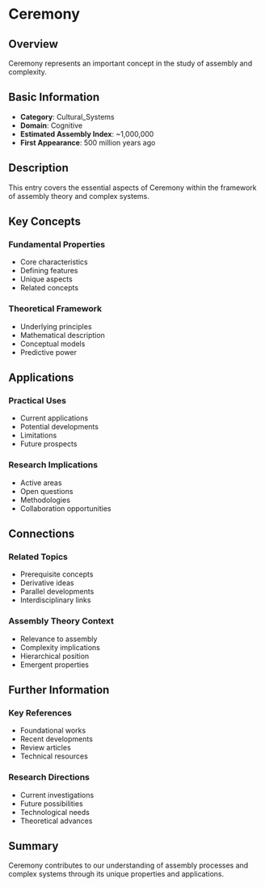 # Ceremony

## Overview

Ceremony represents an important concept in the study of assembly and complexity.

## Basic Information

- **Category**: Cultural_Systems
- **Domain**: Cognitive
- **Estimated Assembly Index**: ~1,000,000
- **First Appearance**: 500 million years ago

## Description

This entry covers the essential aspects of Ceremony within the framework of assembly theory and complex systems.

## Key Concepts

### Fundamental Properties
- Core characteristics
- Defining features
- Unique aspects
- Related concepts

### Theoretical Framework
- Underlying principles
- Mathematical description
- Conceptual models
- Predictive power

## Applications

### Practical Uses
- Current applications
- Potential developments
- Limitations
- Future prospects

### Research Implications
- Active areas
- Open questions
- Methodologies
- Collaboration opportunities

## Connections

### Related Topics
- Prerequisite concepts
- Derivative ideas
- Parallel developments
- Interdisciplinary links

### Assembly Theory Context
- Relevance to assembly
- Complexity implications
- Hierarchical position
- Emergent properties

## Further Information

### Key References
- Foundational works
- Recent developments
- Review articles
- Technical resources

### Research Directions
- Current investigations
- Future possibilities
- Technological needs
- Theoretical advances

## Summary

Ceremony contributes to our understanding of assembly processes and complex systems through its unique properties and applications.
